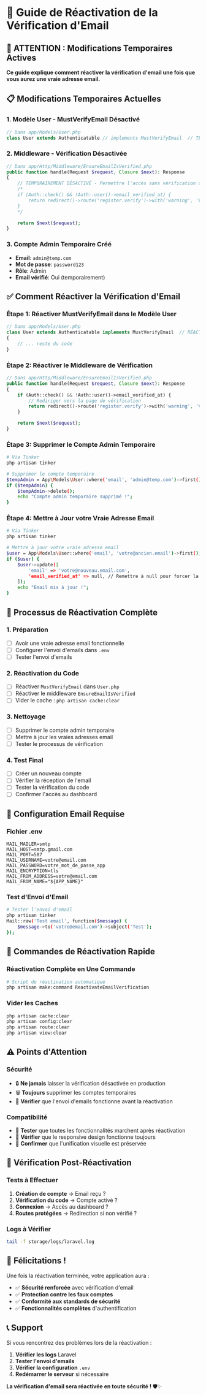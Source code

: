 # 🔧 **Guide de Réactivation de la Vérification d'Email**

## 🚨 **ATTENTION : Modifications Temporaires Actives**

**Ce guide explique comment réactiver la vérification d'email une fois que vous aurez une vraie adresse email.**

## 📋 **Modifications Temporaires Actuelles**

### **1. Modèle User - MustVerifyEmail Désactivé**
```php
// Dans app/Models/User.php
class User extends Authenticatable // implements MustVerifyEmail  // TEMPORAIREMENT DÉSACTIVÉ
```

### **2. Middleware - Vérification Désactivée**
```php
// Dans app/Http/Middleware/EnsureEmailIsVerified.php
public function handle(Request $request, Closure $next): Response
{
    // TEMPORAIREMENT DÉSACTIVÉ - Permettre l'accès sans vérification d'email
    /*
    if (Auth::check() && !Auth::user()->email_verified_at) {
        return redirect()->route('register.verify')->with('warning', 'Votre compte n\'est pas encore vérifié...');
    }
    */

    return $next($request);
}
```

### **3. Compte Admin Temporaire Créé**
- **Email**: `admin@temp.com`
- **Mot de passe**: `password123`
- **Rôle**: Admin
- **Email vérifié**: Oui (temporairement)

## ✅ **Comment Réactiver la Vérification d'Email**

### **Étape 1: Réactiver MustVerifyEmail dans le Modèle User**

```php
// Dans app/Models/User.php
class User extends Authenticatable implements MustVerifyEmail  // RÉACTIVÉ
{
    // ... reste du code
}
```

### **Étape 2: Réactiver le Middleware de Vérification**

```php
// Dans app/Http/Middleware/EnsureEmailIsVerified.php
public function handle(Request $request, Closure $next): Response
{
    if (Auth::check() && !Auth::user()->email_verified_at) {
        // Rediriger vers la page de vérification
        return redirect()->route('register.verify')->with('warning', 'Votre compte n\'est pas encore vérifié. Veuillez saisir le code reçu par email.');
    }

    return $next($request);
}
```

### **Étape 3: Supprimer le Compte Admin Temporaire**

```bash
# Via Tinker
php artisan tinker

# Supprimer le compte temporaire
$tempAdmin = App\Models\User::where('email', 'admin@temp.com')->first();
if ($tempAdmin) {
    $tempAdmin->delete();
    echo "Compte admin temporaire supprimé !";
}
```

### **Étape 4: Mettre à Jour votre Vraie Adresse Email**

```bash
# Via Tinker
php artisan tinker

# Mettre à jour votre vraie adresse email
$user = App\Models\User::where('email', 'votre@ancien.email')->first();
if ($user) {
    $user->update([
        'email' => 'votre@nouveau.email.com',
        'email_verified_at' => null, // Remettre à null pour forcer la vérification
    ]);
    echo "Email mis à jour !";
}
```

## 🔄 **Processus de Réactivation Complète**

### **1. Préparation**
- [ ] Avoir une vraie adresse email fonctionnelle
- [ ] Configurer l'envoi d'emails dans `.env`
- [ ] Tester l'envoi d'emails

### **2. Réactivation du Code**
- [ ] Réactiver `MustVerifyEmail` dans `User.php`
- [ ] Réactiver le middleware `EnsureEmailIsVerified`
- [ ] Vider le cache : `php artisan cache:clear`

### **3. Nettoyage**
- [ ] Supprimer le compte admin temporaire
- [ ] Mettre à jour les vraies adresses email
- [ ] Tester le processus de vérification

### **4. Test Final**
- [ ] Créer un nouveau compte
- [ ] Vérifier la réception de l'email
- [ ] Tester la vérification du code
- [ ] Confirmer l'accès au dashboard

## 📧 **Configuration Email Requise**

### **Fichier .env**
```env
MAIL_MAILER=smtp
MAIL_HOST=smtp.gmail.com
MAIL_PORT=587
MAIL_USERNAME=votre@email.com
MAIL_PASSWORD=votre_mot_de_passe_app
MAIL_ENCRYPTION=tls
MAIL_FROM_ADDRESS=votre@email.com
MAIL_FROM_NAME="${APP_NAME}"
```

### **Test d'Envoi d'Email**
```bash
# Tester l'envoi d'email
php artisan tinker
Mail::raw('Test email', function($message) { 
    $message->to('votre@email.com')->subject('Test'); 
});
```

## 🚀 **Commandes de Réactivation Rapide**

### **Réactivation Complète en Une Commande**
```bash
# Script de réactivation automatique
php artisan make:command ReactivateEmailVerification
```

### **Vider les Caches**
```bash
php artisan cache:clear
php artisan config:clear
php artisan route:clear
php artisan view:clear
```

## ⚠️ **Points d'Attention**

### **Sécurité**
- 🔒 **Ne jamais** laisser la vérification désactivée en production
- 🗑️ **Toujours** supprimer les comptes temporaires
- 📧 **Vérifier** que l'envoi d'emails fonctionne avant la réactivation

### **Compatibilité**
- 🔄 **Tester** que toutes les fonctionnalités marchent après réactivation
- 📱 **Vérifier** que le responsive design fonctionne toujours
- 🎨 **Confirmer** que l'unification visuelle est préservée

## 🎯 **Vérification Post-Réactivation**

### **Tests à Effectuer**
1. **Création de compte** → Email reçu ?
2. **Vérification du code** → Compte activé ?
3. **Connexion** → Accès au dashboard ?
4. **Routes protégées** → Redirection si non vérifié ?

### **Logs à Vérifier**
```bash
tail -f storage/logs/laravel.log
```

## 🎊 **Félicitations !**

Une fois la réactivation terminée, votre application aura :
- ✅ **Sécurité renforcée** avec vérification d'email
- ✅ **Protection contre les faux comptes**
- ✅ **Conformité aux standards de sécurité**
- ✅ **Fonctionnalités complètes** d'authentification

## 📞 **Support**

Si vous rencontrez des problèmes lors de la réactivation :
1. **Vérifier les logs** Laravel
2. **Tester l'envoi d'emails**
3. **Vérifier la configuration** `.env`
4. **Redémarrer le serveur** si nécessaire

**La vérification d'email sera réactivée en toute sécurité !** 🛡️✨

